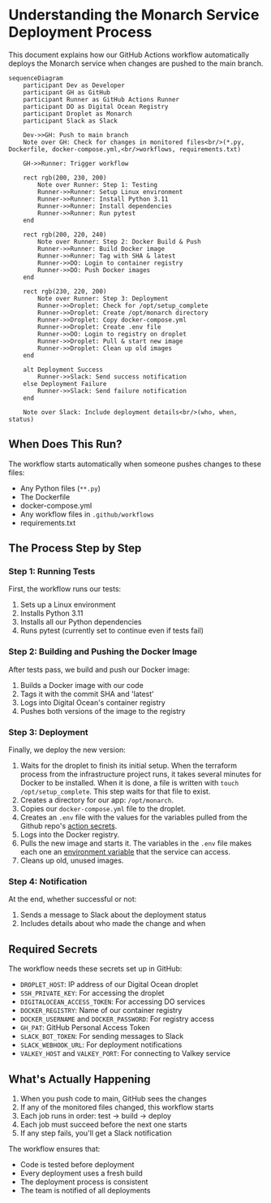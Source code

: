 # Understanding the Monarch Service Deployment Process

This document explains how our GitHub Actions workflow automatically deploys the Monarch service when changes are pushed to the main branch.

```mermaid
sequenceDiagram
    participant Dev as Developer
    participant GH as GitHub
    participant Runner as GitHub Actions Runner
    participant DO as Digital Ocean Registry
    participant Droplet as Monarch
    participant Slack as Slack

    Dev->>GH: Push to main branch
    Note over GH: Check for changes in monitored files<br/>(*.py, Dockerfile, docker-compose.yml,<br/>workflows, requirements.txt)

    GH->>Runner: Trigger workflow

    rect rgb(200, 230, 200)
        Note over Runner: Step 1: Testing
        Runner->>Runner: Setup Linux environment
        Runner->>Runner: Install Python 3.11
        Runner->>Runner: Install dependencies
        Runner->>Runner: Run pytest
    end

    rect rgb(200, 220, 240)
        Note over Runner: Step 2: Docker Build & Push
        Runner->>Runner: Build Docker image
        Runner->>Runner: Tag with SHA & latest
        Runner->>DO: Login to container registry
        Runner->>DO: Push Docker images
    end

    rect rgb(230, 220, 200)
        Note over Runner: Step 3: Deployment
        Runner->>Droplet: Check for /opt/setup_complete
        Runner->>Droplet: Create /opt/monarch directory
        Runner->>Droplet: Copy docker-compose.yml
        Runner->>Droplet: Create .env file
        Runner->>DO: Login to registry on droplet
        Runner->>Droplet: Pull & start new image
        Runner->>Droplet: Clean up old images
    end

    alt Deployment Success
        Runner->>Slack: Send success notification
    else Deployment Failure
        Runner->>Slack: Send failure notification
    end

    Note over Slack: Include deployment details<br/>(who, when, status)
```

## When Does This Run?
The workflow starts automatically when someone pushes changes to these files:
- Any Python files (`**.py`)
- The Dockerfile
- docker-compose.yml
- Any workflow files in `.github/workflows`
- requirements.txt

## The Process Step by Step

### Step 1: Running Tests

First, the workflow runs our tests:

1. Sets up a Linux environment
2. Installs Python 3.11
3. Installs all our Python dependencies
4. Runs pytest (currently set to continue even if tests fail)

### Step 2: Building and Pushing the Docker Image

After tests pass, we build and push our Docker image:

1. Builds a Docker image with our code
2. Tags it with the commit SHA and 'latest'
3. Logs into Digital Ocean's container registry
4. Pushes both versions of the image to the registry

### Step 3: Deployment

Finally, we deploy the new version:

1. Waits for the droplet to finish its initial setup. When the terraform process from the infrastructure project runs, it takes several minutes for Docker to be installed. When it is done, a file is written with `touch /opt/setup_complete`. This step waits for that file to exist.
2. Creates a directory for our app: `/opt/monarch`.
3. Copies our `docker-compose.yml` file to the droplet.
4. Creates an `.env` file with the values for the variables pulled from the Github repo's [action secrets](https://toxigon.com/github-actions-secrets).
5. Logs into the Docker registry.
6. Pulls the new image and starts it. The variables in the `.env` file makes each one an [environment variable](https://www.ceos3c.com/linux/linux-environment-variables-a-complete-guide-for-beginners/) that the service can access.
7. Cleans up old, unused images.

### Step 4: Notification

At the end, whether successful or not:

1. Sends a message to Slack about the deployment status
2. Includes details about who made the change and when

## Required Secrets

The workflow needs these secrets set up in GitHub:

- `DROPLET_HOST`: IP address of our Digital Ocean droplet
- `SSH_PRIVATE_KEY`: For accessing the droplet
- `DIGITALOCEAN_ACCESS_TOKEN`: For accessing DO services
- `DOCKER_REGISTRY`: Name of our container registry
- `DOCKER_USERNAME` and `DOCKER_PASSWORD`: For registry access
- `GH_PAT`: GitHub Personal Access Token
- `SLACK_BOT_TOKEN`: For sending messages to Slack
- `SLACK_WEBHOOK_URL`: For deployment notifications
- `VALKEY_HOST` and `VALKEY_PORT`: For connecting to Valkey service

## What's Actually Happening

1. When you push code to main, GitHub sees the changes
2. If any of the monitored files changed, this workflow starts
3. Each job runs in order: test → build → deploy
4. Each job must succeed before the next one starts
5. If any step fails, you'll get a Slack notification

The workflow ensures that:
- Code is tested before deployment
- Every deployment uses a fresh build
- The deployment process is consistent
- The team is notified of all deployments